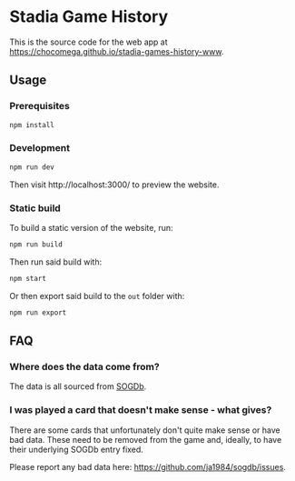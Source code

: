# Stadia Game History

This is the source code for the web app at https://chocomega.github.io/stadia-games-history-www.

## Usage

### Prerequisites

```bash
npm install
```

### Development

```bash
npm run dev
```

Then visit http://localhost:3000/ to preview the website.

### Static build

To build a static version of the website, run:

```bash
npm run build
```

Then run said build with:

```bash
npm start
```

Or then export said build to the `out` folder with:

```bash
npm run export
```

## FAQ

### Where does the data come from?

The data is all sourced from [SOGDb](https://github.com/ja1984/sogdb).

### I was played a card that doesn't make sense - what gives?

There are some cards that unfortunately don't quite make sense or have bad data. These need to be removed from the game and, ideally, to have their underlying SOGDb entry fixed.

Please report any bad data here: https://github.com/ja1984/sogdb/issues.
